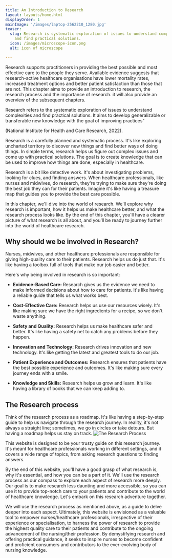 ```yaml
---
title: An Introduction to Research
layout: layouts/home.html
displayOrder: 1
mainImage: '/images/laptop-2562210_1280.jpg'
teaser:
  slug: Research is systematic exploration of issues to understand complexities
    and find practical solutions.
  icon: /images/microscope-icon.png
  alt: icon of microscope

---
```


Research supports practitioners in providing the best possible and most effective care to the people they serve. Available evidence suggests that research-active healthcare organisations have lower mortality rates, increased treatment options and better patient satisfaction than those that are not.  This chapter aims to provide an introduction to research, the research process and the importance of research. it will also provide an overview of the subsequent chapters. 

<div class="w3-panel w3-leftbar w3-sand">
<p class="w3-large">Research refers to the systematic exploration of issues to understand complexities and find practical solutions. It aims to develop generalizable or transferable new knowledge with the goal of improving practices"</p>
(National Institute for Health and Care Research, 2022).
</div>

Research is a carefully planned and systematic process. It's like exploring uncharted territory to discover new things and find better ways of doing things. In simple terms, research helps us figure out complex issues and come up with practical solutions. The goal is to create knowledge that can be used to improve how things are done, especially in healthcare.

Research is a bit like detective work. It's about investigating problems, looking for clues, and finding answers. When healthcare professionals, like nurses and midwives, do research, they're trying to make sure they're doing the best job they can for their patients. Imagine it's like having a treasure map that guides you to provide the best care possible.

In this chapter, we'll dive into the world of research. We'll explore why research is important, how it helps us make healthcare better, and what the research process looks like. By the end of this chapter, you'll have a clearer picture of what research is all about, and you'll be ready to journey further into the world of healthcare research.

## Why should we be involved in Research? 
Nurses, midwives, and other healthcare professionals are responsible for giving high-quality care to their patients. Research helps us do just that. It's like having a toolbox full of tools that make our job easier and better. 

Here's why being involved in research is so important: 

- **Evidence-Based Care:** Research gives us the evidence we need to make informed decisions about how to care for patients. It's like having a reliable guide that tells us what works best.

- **Cost-Effective Care:** Research helps us use our resources wisely. It's like making sure we have the right ingredients for a recipe, so we don't waste anything.

- **Safety and Quality:** Research helps us make healthcare safer and better. It's like having a safety net to catch any problems before they happen.

- **Innovation and Technology:** Research drives innovation and new technology. It's like getting the latest and greatest tools to do our job.

- **Patient Experience and Outcomes:** Research ensures that patients have the best possible experience and outcomes. It's like making sure every journey ends with a smile.

- **Knowledge and Skills:** Research helps us grow and learn. It's like having a library of books that we can keep adding to.

## The Research process

Think of the research process as a roadmap. It's like having a step-by-step guide to help us navigate through the research journey. In reality, it's not always a straight line; sometimes, we go in circles or take detours. But having a roadmap helps us stay on track.
![The Research Process](/images/research-process.jpg)

This website is designed to be your trusty guide on this research journey. It's meant for healthcare professionals working in different settings, and it covers a wide range of topics, from asking research questions to finding answers.

By the end of this website, you'll have a good grasp of what research is, why it's essential, and how you can be a part of it. We'll use the research process as our compass to explore each aspect of research more deeply. Our goal is to make research less daunting and more accessible, so you can use it to provide top-notch care to your patients and contribute to the world of healthcare knowledge. Let's embark on this research adventure together.

We will use the research process as mentioned above, as a guide to delve deeper into each aspect. Ultimately, this website is envisioned as a valuable tool to empower nurses/healthcare professionals, irrespective of their experience or specialisation, to harness the power of research to provide the highest quality care to their patients and contribute to the ongoing advancement of the nursing/their profession. By demystifying research and offering practical guidance, it seeks to inspire nurses to become confident and proficient consumers and contributors to the ever-evolving body of nursing knowledge. 